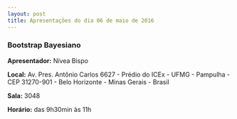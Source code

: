 ```yaml
---
layout: post
title: Apresentações do dia 06 de maio de 2016
---
```


### Bootstrap Bayesiano

**Apresentador:** Nívea Bispo

**Local:**  Av. Pres. Antônio Carlos 6627 - Prédio do ICEx - UFMG - Pampulha - CEP 31270-901 - Belo Horizonte - Minas Gerais - Brasil

**Sala:** 3048

**Horário:** das 9h30min às 11h
